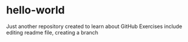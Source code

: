 # hello-world
Just another repository created to learn about GitHub
Exercises include editing readme file, creating a branch
